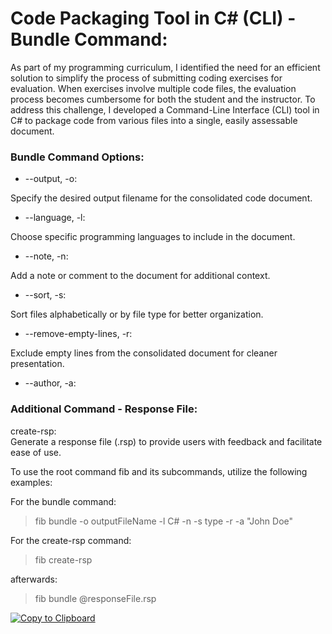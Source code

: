 # Code Packaging Tool in C# (CLI) - Bundle Command:

As part of my programming curriculum, I identified the need for an efficient solution to simplify the process of submitting coding exercises for evaluation. When exercises involve multiple code files, the evaluation process becomes cumbersome for both the student and the instructor. To address this challenge, I developed a Command-Line Interface (CLI) tool in C# to package code from various files into a single, easily assessable document.

### Bundle Command Options:

- --output, -o:<br>

Specify the desired output filename for the consolidated code document.<br>
- --language, -l:<br>

Choose specific programming languages to include in the document.<br>
- --note, -n:<br>

Add a note or comment to the document for additional context.<br>
- --sort, -s:<br>

Sort files alphabetically or by file type for better organization.<br>
- --remove-empty-lines, -r:<br>

Exclude empty lines from the consolidated document for cleaner presentation.<br>
- --author, -a:<br>

### Additional Command - Response File:<br>

create-rsp:<br>
Generate a response file (.rsp) to provide users with feedback and facilitate ease of use.

To use the root command fib and its subcommands, utilize the following examples:

For the bundle command:<br>
>fib bundle -o outputFileName -l C# -n -s type -r -a "John Doe"<br>

For the create-rsp command:<br>
>fib create-rsp<br>

afterwards:<br>
>fib bundle @responseFile.rsp

[![Copy to Clipboard](https://img.shields.io/badge/Copy%20to%20Clipboard-blue?logo=data:image/png;base64,iVBORw0KGgoAAAANSUhEUgAAABAAAAAQCAYAAAAf8/9hAAAACXBIWXMAAAPoAAAD6AG1e1JrAAAAHUlEQVQ4jWNgYGD4TyFmGDWAYTQMGEbDgGHohwEAm8z/AWbhjCAAAAAASUVORK5CYII=)](javascript:void(0))
